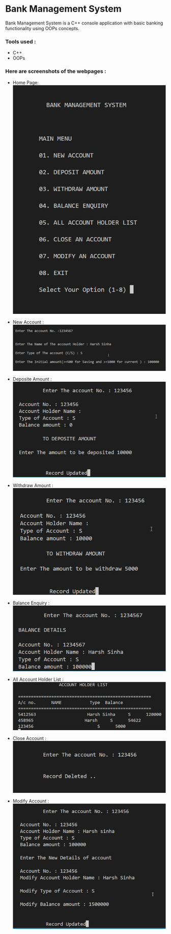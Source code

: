 # Bank Management System


Bank Management System is a C++ console application with basic banking functionality using OOPs concepts.

### Tools used :

- C++
- OOPs

### Here are screenshots of the webpages :

- Home Page:
  <img src = "/image/Home.png">

- New Account :
  <img src = "/image/New Account.png">

- Deposite Amount :
  <img src = "/image/Deposite amount.png">

- Withdraw Amount :
  <img src = "/image/withdraw amount.png">

- Balance Enquiry :
  <img src = "/image/Balance detail.png">

- All Account Holder List :
  <img src = "/image/all account.png">

- Close Account :
  <img src = "/image/delete.png">

- Modify Account :
  <img src = "/image/update.png">
